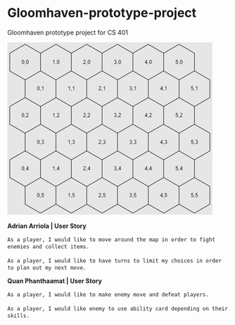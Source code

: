 # Gloomhaven-prototype-project
Gloomhaven prototype project for CS 401

![Gridmap](https://raw.githubusercontent.com/AArriola5/Gloomhaven-prototype-project/master/hex%20grid.png)

**Adrian Arriola | User Story**

    As a player, I would like to move around the map in order to fight enemies and collect items.
              
    As a player, I would like to have turns to limit my choices in order to plan out my next move.
    
**Quan Phanthaamat | User Story**

    As a player, I would like to make enemy move and defeat players.
    
    As a player, I would like enemy to use ability card depending on their skills.
